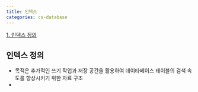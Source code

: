 ```yaml
---
title: 인덱스
categories: cs-database
---
```


[1. 인덱스 정의](#인덱스-정의)  

## 인덱스 정의
+ 목적은 추가적인 쓰기 작업과 저장 공간을 활용하여 데이타베이스 테이블의 검색 속도를 향상시키기 위한 자료 구조
+ 